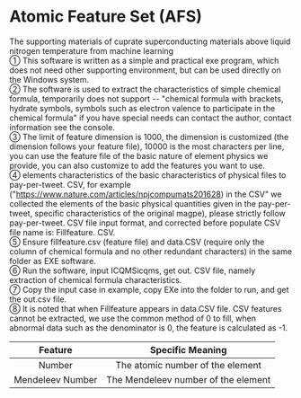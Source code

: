 # Atomic Feature Set (AFS)  
The supporting materials of cuprate superconducting materials above liquid nitrogen temperature from machine learning  
① This software is written as a simple and practical exe program, which does not need other supporting environment, but can be used directly on the Windows system.  
② The software is used to extract the characteristics of simple chemical formula, temporarily does not support -- "chemical formula with brackets, hydrate symbols, symbols such as electron valence to participate in the chemical formula" if you have special needs can contact the author, contact information see the console.  
③ The limit of feature dimension is 1000, the dimension is customized (the dimension follows your feature file), 10000 is the most characters per line, you can use the feature file of the basic nature of element physics we provide, you can also customize to add the features you want to use.  
④ elements characteristics of the basic characteristics of physical files to pay-per-tweet.  CSV, for example ("https://www.nature.com/articles/npjcompumats201628) in the CSV" we collected the elements of the basic physical quantities given in the pay-per-tweet, specific characteristics of the original magpe), please strictly follow pay-per-tweet.  CSV file input format, and corrected before populate CSV file name is: Fillfeature.  CSV.  
⑤ Ensure fillfeature.csv (feature file) and data.CSV (require only the column of chemical formula and no other redundant characters) in the same folder as EXE software.   
⑥ Run the software, input ICQMSicqms, get out.  CSV file, namely extraction of chemical formula characteristics.  
⑦ Copy the input case in example, copy EXe into the folder to run, and get the out.csv file.  
⑧ It is noted that when Fillfeature appears in data.CSV file.  CSV features cannot be extracted, we use the common method of 0 to fill, when abnormal data such as the denominator is 0, the feature is calculated as -1.   

| Feature | Specific Meaning |   
| :----:| :----: |  
| Number | The atomic number of the element |  
| Mendeleev Number | The Mendeleev number of the element |  
